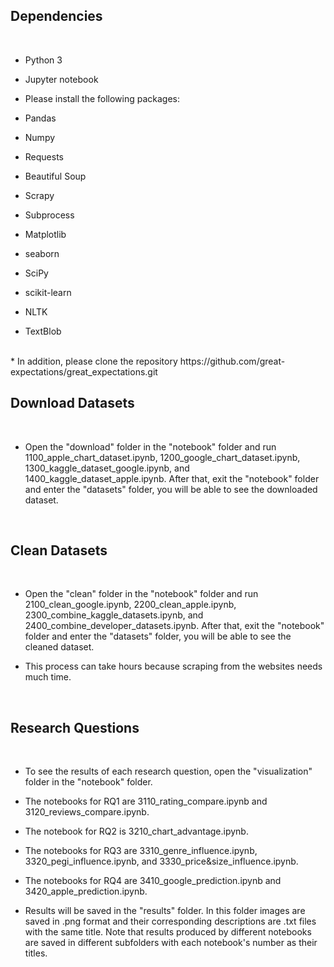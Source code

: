 ## Dependencies
 <br/> 

* Python 3
 
* Jupyter notebook
 
* Please install the following packages:
 
*   Pandas
*   Numpy
*   Requests
*   Beautiful Soup
*   Scrapy
*   Subprocess
*   Matplotlib
*   seaborn
*   SciPy
*   scikit-learn
*   NLTK
*   TextBlob

 <br/>
* In addition, please clone the repository https://github.com/great-expectations/great_expectations.git

 <br/> 

## Download Datasets
 <br/> 
 
* Open the "download" folder in the "notebook" folder and run 1100_apple_chart_dataset.ipynb, 1200_google_chart_dataset.ipynb, 1300_kaggle_dataset_google.ipynb, and 1400_kaggle_dataset_apple.ipynb.
After that, exit the "notebook" folder and enter the "datasets" folder, you will be able to see the downloaded dataset.
 <br/> 

## Clean Datasets
 <br/> 

* Open the "clean" folder in the "notebook" folder and run 2100_clean_google.ipynb, 2200_clean_apple.ipynb, 
2300_combine_kaggle_datasets.ipynb, and 2400_combine_developer_datasets.ipynb.
After that, exit the "notebook" folder and enter the "datasets" folder, you will be able to see the cleaned dataset.

* This process can take hours because scraping from the websites needs much time.
 <br/> 

## Research Questions
 <br/> 

* To see the results of each research question, open the "visualization" folder in the "notebook" folder.

* The notebooks for RQ1 are 3110_rating_compare.ipynb and 3120_reviews_compare.ipynb.

* The notebook for RQ2 is
3210_chart_advantage.ipynb.

* The notebooks for RQ3 are
3310_genre_influence.ipynb, 3320_pegi_influence.ipynb, and 3330_price&size_influence.ipynb.

* The notebooks for RQ4 are
3410_google_prediction.ipynb and 3420_apple_prediction.ipynb.

* Results will be saved in the "results" folder. In this folder images are saved in .png format and their corresponding descriptions are .txt files with the same title. Note that results produced by different notebooks are saved in different subfolders with each notebook's number as their titles.  
